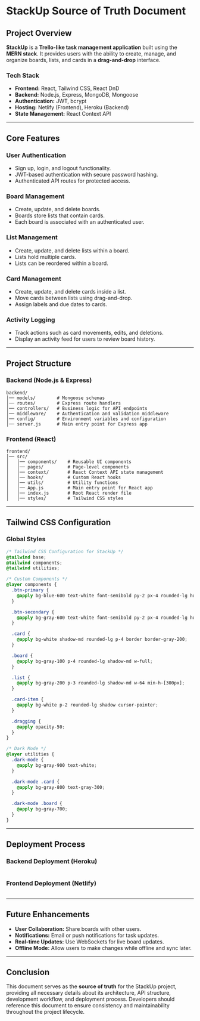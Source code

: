 # StackUp Source of Truth Document

## Project Overview
**StackUp** is a **Trello-like task management application** built using the **MERN stack**. It provides users with the ability to create, manage, and organize boards, lists, and cards in a **drag-and-drop** interface.

### **Tech Stack**
- **Frontend:** React, Tailwind CSS, React DnD
- **Backend:** Node.js, Express, MongoDB, Mongoose
- **Authentication:** JWT, bcrypt
- **Hosting:** Netlify (Frontend), Heroku (Backend)
- **State Management:** React Context API

---

## **Core Features**
### **User Authentication**
- Sign up, login, and logout functionality.
- JWT-based authentication with secure password hashing.
- Authenticated API routes for protected access.

### **Board Management**
- Create, update, and delete boards.
- Boards store lists that contain cards.
- Each board is associated with an authenticated user.

### **List Management**
- Create, update, and delete lists within a board.
- Lists hold multiple cards.
- Lists can be reordered within a board.

### **Card Management**
- Create, update, and delete cards inside a list.
- Move cards between lists using drag-and-drop.
- Assign labels and due dates to cards.

### **Activity Logging**
- Track actions such as card movements, edits, and deletions.
- Display an activity feed for users to review board history.

---

## **Project Structure**
### **Backend (Node.js & Express)**
```
backend/
│── models/        # Mongoose schemas
│── routes/        # Express route handlers
│── controllers/   # Business logic for API endpoints
│── middleware/    # Authentication and validation middleware
│── config/        # Environment variables and configuration
│── server.js      # Main entry point for Express app
```

### **Frontend (React)**
```
frontend/
│── src/
│   │── components/    # Reusable UI components
│   │── pages/         # Page-level components
│   │── context/       # React Context API state management
│   │── hooks/         # Custom React hooks
│   │── utils/         # Utility functions
│   │── App.js         # Main entry point for React app
│   │── index.js       # Root React render file
│   │── styles/        # Tailwind CSS styles
```

---

## **Tailwind CSS Configuration**
### **Global Styles**
```css
/* Tailwind CSS Configuration for StackUp */
@tailwind base;
@tailwind components;
@tailwind utilities;

/* Custom Components */
@layer components {
  .btn-primary {
    @apply bg-blue-600 text-white font-semibold py-2 px-4 rounded-lg hover:bg-blue-700;
  }

  .btn-secondary {
    @apply bg-gray-600 text-white font-semibold py-2 px-4 rounded-lg hover:bg-gray-700;
  }

  .card {
    @apply bg-white shadow-md rounded-lg p-4 border border-gray-200;
  }

  .board {
    @apply bg-gray-100 p-4 rounded-lg shadow-md w-full;
  }

  .list {
    @apply bg-gray-200 p-3 rounded-lg shadow-md w-64 min-h-[300px];
  }

  .card-item {
    @apply bg-white p-2 rounded-lg shadow cursor-pointer;
  }

  .dragging {
    @apply opacity-50;
  }
}

/* Dark Mode */
@layer utilities {
  .dark-mode {
    @apply bg-gray-900 text-white;
  }

  .dark-mode .card {
    @apply bg-gray-800 text-gray-300;
  }

  .dark-mode .board {
    @apply bg-gray-700;
  }
}
```

---

## **Deployment Process**
### **Backend Deployment (Heroku)**
```
```

### **Frontend Deployment (Netlify)**
```
```

---

## **Future Enhancements**
- **User Collaboration:** Share boards with other users.
- **Notifications:** Email or push notifications for task updates.
- **Real-time Updates:** Use WebSockets for live board updates.
- **Offline Mode:** Allow users to make changes while offline and sync later.

---

## **Conclusion**
This document serves as the **source of truth** for the StackUp project, providing all necessary details about its architecture, API structure, development workflow, and deployment process. Developers should reference this document to ensure consistency and maintainability throughout the project lifecycle.
